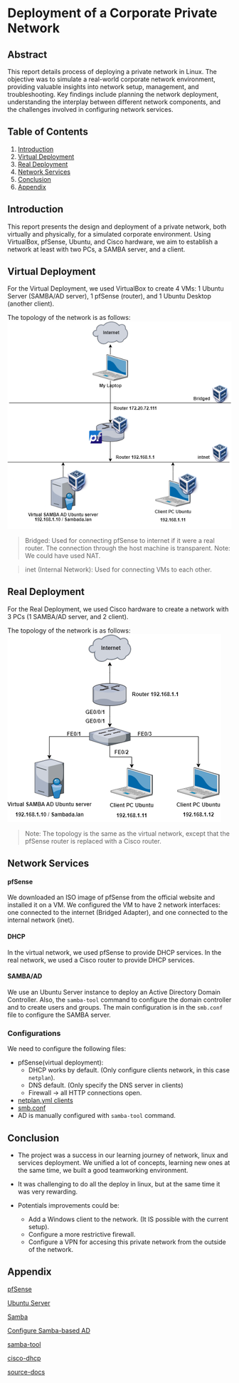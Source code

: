 # Deployment of a Corporate Private Network
## Abstract
This report details process of deploying a private network in Linux. The objective was to simulate a real-world corporate network environment, providing valuable insights into network setup, management, and troubleshooting. Key findings include planning the network deployment, understanding the interplay between different network components, and the challenges involved in configuring network services.

## Table of Contents
1. [Introduction](#introduction)
2. [Virtual Deployment](#virtual-deployment)
3. [Real Deployment](#real-deployment)
4. [Network Services](#network-services)
5. [Conclusion](#conclusion)
6. [Appendix](#appendix)

## Introduction
This report presents the design and deployment of a private network, both virtually and physically, for a simulated corporate environment. Using VirtualBox, pfSense, Ubuntu, and Cisco hardware, we aim to establish a network at least with two PCs, a SAMBA server, and a client.

## Virtual Deployment
For the Virtual Deployment, we used VirtualBox to create 4 VMs: 1 Ubuntu Server (SAMBA/AD server), 1 pfSense (router), and 1 Ubuntu Desktop (another client).

The topology of the network is as follows:
![Virtual Network Topology](./images/virtual-network-topology.png)

> Bridged: Used for connecting pfSense to internet if it were a real router. The connection through the host machine is transparent. Note: We could have used NAT.

> inet (Internal Network): Used for connecting VMs to each other.

## Real Deployment
For the Real Deployment, we used Cisco hardware to create a network with 3 PCs (1 SAMBA/AD server, and 2 client).

The topology of the network is as follows:
![Real Network Topology](./images/real-network-topology.png)
> Note: The topology is the same as the virtual network, except that the pfSense router is replaced with a Cisco router.

## Network Services

#### pfSense
We downloaded an ISO image of pfSense from the official website and installed it on a VM. We configured the VM to have 2 network interfaces: one connected to the internet (Bridged Adapter), and one connected to the internal network (inet).

#### DHCP
In the virtual network, we used pfSense to provide DHCP services. In the real network, we used a Cisco router to provide DHCP services.

#### SAMBA/AD
We use an Ubuntu Server instance to deploy an Active Directory Domain Controller. Also, the `samba-tool` command to configure the domain controller and to create users and groups. The main configuration is in the `smb.conf` file to configure the SAMBA server.

### Configurations
We need to configure the following files:
- pfSense(virtual deployment): 
    - DHCP works by default. (Only configure clients network, in this case `netplan`).
    - DNS default. (Only specify the DNS server in clients)
    - Firewall -> all HTTP connections open.
- [netplan.yml clients](./netplan.yml)
- [smb.conf](./smb.conf)
- AD is manually configured with `samba-tool` command.

## Conclusion
- The project was a success in our learning journey of network, linux and services deployment. We unified a lot of concepts, learning new ones at the same time, we built a good teamworking environment.

- It was challenging to do all the deploy in linux, but at the same time it was very rewarding.

- Potentials improvements could be:
    - Add a Windows client to the network. (It IS possible with the current setup).
    - Configure a more restrictive firewall.
    - Configure a VPN for accesing this private network from the outside of the network.

## Appendix
[pfSense](https://docs.netgate.com/pfsense/en/latest/general/what-is-pfsense.html)

[Ubuntu Server](https://ubuntu.com/server)

[Samba](https://www.samba.org/samba/what_is_samba.html)

[Configure Samba-based AD](https://www.considerednormal.com/2022/11/samba-based-active-directory-on-ubuntu-22-04/)

[samba-tool](https://www.samba.org/samba/docs/current/man-html/samba-tool.8.html)

[cisco-dhcp](https://www.cisco.com/en/US/docs/ios/12_4t/ip_addr/configuration/guide/htdhcpsv.html)

[source-docs](https://github.com/martimolanes/project-deployment)
